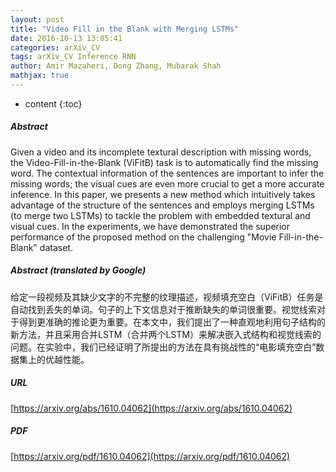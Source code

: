 ```yaml
---
layout: post
title: "Video Fill in the Blank with Merging LSTMs"
date: 2016-10-13 13:05:41
categories: arXiv_CV
tags: arXiv_CV Inference RNN
author: Amir Mazaheri, Dong Zhang, Mubarak Shah
mathjax: true
---
```


* content
{:toc}

##### Abstract
Given a video and its incomplete textural description with missing words, the Video-Fill-in-the-Blank (ViFitB) task is to automatically find the missing word. The contextual information of the sentences are important to infer the missing words; the visual cues are even more crucial to get a more accurate inference. In this paper, we presents a new method which intuitively takes advantage of the structure of the sentences and employs merging LSTMs (to merge two LSTMs) to tackle the problem with embedded textural and visual cues. In the experiments, we have demonstrated the superior performance of the proposed method on the challenging "Movie Fill-in-the-Blank" dataset.

##### Abstract (translated by Google)
给定一段视频及其缺少文字的不完整的纹理描述，视频填充空白（ViFitB）任务是自动找到丢失的单词。句子的上下文信息对于推断缺失的单词很重要。视觉线索对于得到更准确的推论更为重要。在本文中，我们提出了一种直观地利用句子结构的新方法，并且采用合并LSTM（合并两个LSTM）来解决嵌入式结构和视觉线索的问题。在实验中，我们已经证明了所提出的方法在具有挑战性的“电影填充空白”数据集上的优越性能。

##### URL
[https://arxiv.org/abs/1610.04062](https://arxiv.org/abs/1610.04062)

##### PDF
[https://arxiv.org/pdf/1610.04062](https://arxiv.org/pdf/1610.04062)

